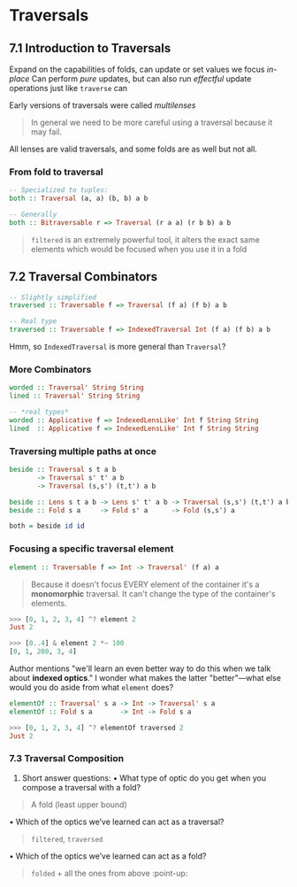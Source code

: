 # Traversals

## 7.1 Introduction to Traversals

Expand on the capabilities of folds, can update or set values we focus _in-place_
Can perform _pure_ updates, but can also run _effectful_ update operations just like `traverse` can

Early versions of traversals were called _multilenses_

> In general we need to be more careful using a traversal because it may fail.

All lenses are valid traversals, and some folds are as well but not all.

### From fold to traversal
```haskell
-- Specialized to tuples:
both :: Traversal (a, a) (b, b) a b

-- Generally
both :: Bitraversable r => Traversal (r a a) (r b b) a b
```

> `filtered` is an extremely powerful tool, it alters the exact same elements which would be focused when you use it in a fold

## 7.2 Traversal Combinators

```haskell
-- Slightly simplified
traversed :: Traversable f => Traversal (f a) (f b) a b

-- Real type
traversed :: Traversable f => IndexedTraversal Int (f a) (f b) a b
```

Hmm, so `IndexedTraversal` is more general than `Traversal`?

### More Combinators

```haskell
worded :: Traversal' String String
lined :: Traversal' String String

-- *real types*
worded :: Applicative f => IndexedLensLike' Int f String String
lined  :: Applicative f => IndexedLensLike' Int f String String
```

### Traversing multiple paths at once

```haskell
beside :: Traversal s t a b
       -> Traversal s' t' a b
       -> Traversal (s,s') (t,t') a b

beside :: Lens s t a b -> Lens s' t' a b -> Traversal (s,s') (t,t') a b
beside :: Fold s a     -> Fold s' a      -> Fold (s,s') a
```

```haskell
both = beside id id
```

### Focusing a specific traversal element

```haskell
element :: Traversable f => Int -> Traversal' (f a) a
```

> Because it doesn't focus EVERY element of the container it's a **monomorphic** traversal. It can't change the type of the container's elements.

```haskell
>>> [0, 1, 2, 3, 4] ^? element 2
Just 2

>>> [0..4] & element 2 *~ 100
[0, 1, 200, 3, 4]
```

Author mentions "we'll learn an even better way to do this when we talk about **indexed optics**." I wonder what makes the latter "better"—what else would you do aside from what `element` does?

```haskell
elementOf :: Traversal' s a -> Int -> Traversal' s a
elementOf :: Fold s a       -> Int -> Fold s a
```

```haskell
>>> [0, 1, 2, 3, 4] ^? elementOf traversed 2
Just 2
```

### 7.3 Traversal Composition

1. Short answer questions:
• What type of optic do you get when you compose a traversal with a fold? 
> A fold (least upper bound)

• Which of the optics we’ve learned can act as a traversal?
> `filtered`, `traversed`

• Which of the optics we’ve learned can act as a fold?
> `folded` + all the ones from above :point-up:


